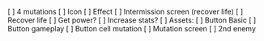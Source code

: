 [ ] 4 mutations
    [ ] Icon 
    [ ] Effect
[ ] Intermission screen (recover life)
    [ ] Recover life
    [ ] Get power?
    [ ] Increase stats?
[ ] Assets:
    [ ] Button Basic
    [ ] Button gameplay
    [ ] Button cell mutation
[ ] Mutation screen
[ ] 2nd enemy